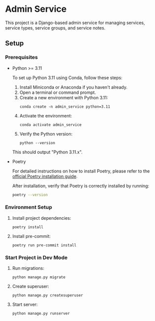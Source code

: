 # Admin Service

This project is a Django-based admin service for managing services, service types, service groups, and service notes.

## Setup

### Prerequisites

- Python >= 3.11

  To set up Python 3.11 using Conda, follow these steps:

  1. Install Miniconda or Anaconda if you haven't already.
  2. Open a terminal or command prompt.
  3. Create a new environment with Python 3.11:
     ```
     conda create -n admin_service python=3.11
     ```
  4. Activate the environment:
     ```
     conda activate admin_service
     ```
  5. Verify the Python version:
     ```
     python --version
     ```
  This should output "Python 3.11.x".

- Poetry

   For detailed instructions on how to install Poetry, please refer to the [official Poetry installation guide](https://python-poetry.org/docs/#installation).

   After installation, verify that Poetry is correctly installed by running:
   ```bash
   poetry --version
   ```

### Environment Setup

1. Install project dependencies:
   ```
   poetry install
   ```

2. Install pre-commit:
   ```
   poetry run pre-commit install
   ```

### Start Project in Dev Mode

1. Run migrations:
   ```
   python manage.py migrate
   ```

2. Create superuser:
   ```
   python manage.py createsuperuser
   ```

3. Start server:
   ```
   python manage.py runserver
   ```
